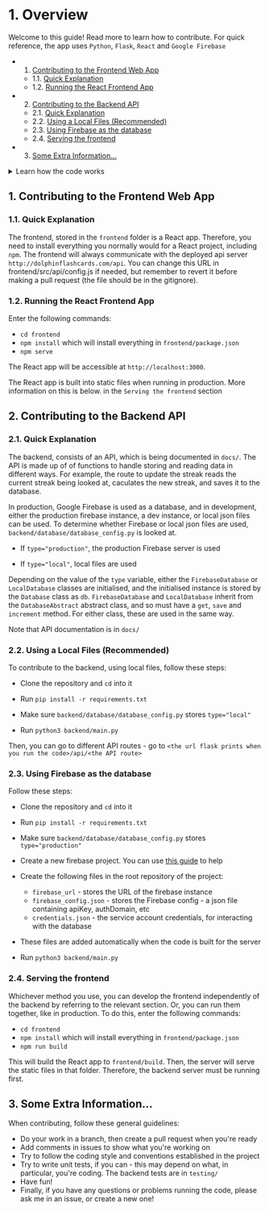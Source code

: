 #  1. <a name='Overview'></a>Overview

Welcome to this guide! Read more to learn how to contribute. For quick reference, the app uses `Python`, `Flask`, `React` and `Google Firebase`

<!-- vscode-markdown-toc -->
* 1. [Contributing to the Frontend Web App](#ContributingtotheFrontendWebApp)
	* 1.1. [Quick Explanation](#QuickExplanation)
	* 1.2. [Running the React Frontend App](#RunningtheReactFrontendApp)
* 2. [Contributing to the Backend API](#ContributingtotheBackendAPI)
	* 2.1. [Quick Explanation](#QuickExplanation-1)
	* 2.2. [Using a Local Files (Recommended)](#UsingaLocalFilesRecommended)
	* 2.3. [Using Firebase as the database](#UsingFirebaseasthedatabase)
	* 2.4. [Serving the frontend](#Servingthefrontend)
* 3. [Some Extra Information...](#SomeExtraInformation...)

<!-- vscode-markdown-toc-config
	numbering=true
	autoSave=true
	/vscode-markdown-toc-config -->
<!-- /vscode-markdown-toc -->

<details>

<summary>Learn how the code works</summary>

The backend, located in the `backend/` directory, is a Python Flask project that serves as the API for the app, accessible at `/api/`. The frontend, situated in the `frontend/` directory, is a React project responsible for the user interface of the website. It interacts with the backend API to fetch and store data.

When code is merged to main, the code in the React project is built into static files using `npm run build`. The flask server in the `backend/` folder
then serves this code, located in `frontend/build/`, at the route `/`, while serving the backend API routes at `/api`. All the code for the backend routes
is stored in `backend/routes/api/`

So the fontend and backend are independent of each other. The frontend can be run without worrying about the backend, and vice versa. In production, they are coupled more tightly together
</details>

##  1. <a name='ContributingtotheFrontendWebApp'></a>Contributing to the Frontend Web App

###  1.1. <a name='QuickExplanation'></a>Quick Explanation

The frontend, stored in the `frontend` folder is a React app. Therefore, you need to install everything you normally would for a React project, including `npm`.
The frontend will always communicate with the deployed api server `http://dolphinflashcards.com/api`. You can change this URL in frontend/src/api/config.js if needed, but remember to revert it before making a pull request (the file should be in the gitignore).

###  1.2. <a name='RunningtheReactFrontendApp'></a>Running the React Frontend App

Enter the following commands:

* `cd frontend`
* `npm install` which will install everything in `frontend/package.json`
* `npm serve`

The React app will be accessible at `http://localhost:3000`.

The React app is built into static files when running in production. More information on this is below. in the `Serving the frontend` section

##  2. <a name='ContributingtotheBackendAPI'></a>Contributing to the Backend API

###  2.1. <a name='QuickExplanation-1'></a>Quick Explanation

The backend, consists of an API, which is being documented in `docs/`. The API is made up of of functions to handle storing and reading data
in different ways. For example, the route to update the streak reads the current streak being looked at, caculates the new streak, and saves it to the database.

In production, Google Firebase is used as a database, and in development, either the production firebase instance, a dev instance, or local json files can be used.
To determine whether Firebase or local json files are used, `backend/database/database_config.py` is looked at.

* If `type="production"`, the production Firebase server is used

* If `type="local"`, local files are used

Depending on the value of the `type` variable, either the `FirebaseDatabase` or `LocalDatabase` classes are initialised, and the initialised instance is stored
by the `Database` class as `db`. `FirebaseDatabase` and `LocalDatabase` inherit from the `DatabaseAbstract` abstract class, and so must have a `get`, `save` and
`increment` method. For either class, these are used in the same way.

Note that API documentation is in `docs/`

###  2.2. <a name='UsingaLocalFilesRecommended'></a>Using a Local Files (Recommended)

To contribute to the backend, using local files, follow these steps:

* Clone the repository and `cd` into it

* Run `pip install -r requirements.txt`

* Make sure `backend/database/database_config.py` stores `type="local"`

* Run `python3 backend/main.py`

Then, you can go to different API routes - go to `<the url flask prints when you run the code>/api/<the API route>`

###  2.3. <a name='UsingFirebaseasthedatabase'></a>Using Firebase as the database

Follow these steps:

* Clone the repository and `cd` into it

* Run `pip install -r requirements.txt`

* Make sure `backend/database/database_config.py` stores `type="production"`

* Create a new firebase project. You can use [this guide](https://firebase.google.com/docs/database/admin/start#python_1) to help

* Create the following files in the root repository of the project:
  * `firebase_url` - stores the URL of the firebase instance
  * `firebase_config.json` - stores the Firebase config - a json file containing apiKey, authDomain, etc
  * `credentials.json` - the service account credentials, for interacting with the database

* These files are added automatically when the code is built for the server

* Run `python3 backend/main.py`

###  2.4. <a name='Servingthefrontend'></a>Serving the frontend

Whichever method you use, you can develop the frontend independently of the backend by referring to the relevant section. Or, you can run them together, like in production. To do this, enter the following commands:

* `cd frontend`
* `npm install` which will install everything in `frontend/package.json`
* `npm run build`

This will build the React app to `frontend/build`. Then, the server will serve the static files in that folder. Therefore, the backend server must be running first.

##  3. <a name='SomeExtraInformation...'></a>Some Extra Information...

When contributing, follow these general guidelines:

* Do your work in a branch, then create a pull request when you're ready
* Add comments in issues to show what you're working on
* Try to follow the coding style and conventions established in the project
* Try to write unit tests, if you can - this may depend on what, in particular, you're coding. The backend tests are in `testing/`
* Have fun!
* Finally, if you have any questions or problems running the code, please ask me in an issue, or create a new one!
